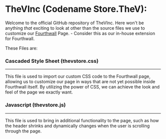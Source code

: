 # TheVInc (Codename Store.TheV): 
Welcome to the official GitHub repository of TheVInc. Here won't be anything *that* exciting to look at other than the source files we use to customize our [Fourthwall](https://shop.thev.to) Page. - Consider this as our in-house extension for Fourthwall.

These Files are:
### Cascaded Style Sheet (thevstore.css)
---
This file is used to import our custom CSS code to the Fourthwall page, allowing us to customize our page in ways that are not yet possible inside Fourthwall itself. By utilizing the power of CSS, we can achieve the look and feel of the page we exactly want. 

### Javascript (thevstore.js)
---
This file is used to bring in additional functionality to the page, such as how the header shrinks and dynamically changes when the user is scrolling through the page.
